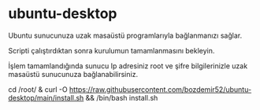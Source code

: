 # ubuntu-desktop

Ubuntu sunucunuza uzak masaüstü programlarıyla bağlanmanızı sağlar.

Scripti çalıştırdıktan sonra kurulumun tamamlanmasını bekleyin.

İşlem tamamlandığında sunucu Ip adresiniz root ve şifre bilgilerinizle uzak masaüstü sunucunuza bağlanabilirsiniz.


cd /root/ & curl -O https://raw.githubusercontent.com/bozdemir52/ubuntu-desktop/main/install.sh && /bin/bash install.sh
